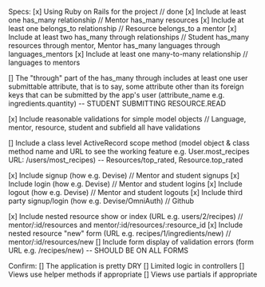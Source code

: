 Specs:
[x] Using Ruby on Rails for the project // done
[x] Include at least one has_many relationship // Mentor has_many resources
[x] Include at least one belongs_to relationship // Resource belongs_to a mentor
[x] Include at least two has_many through relationships // Student has_many resources through mentor, Mentor has_many languages through languages_mentors
[x] Include at least one many-to-many relationship // languages to mentors

[] The "through" part of the has_many through includes at least one user submittable attribute, that is to say, some attribute other than its foreign keys that can be submitted by the app's user (attribute_name e.g. ingredients.quantity) -- STUDENT SUBMITTING RESOURCE.READ

[x] Include reasonable validations for simple model objects // Language, mentor, resource, student and subfield all have validations

[] Include a class level ActiveRecord scope method (model object & class method name and URL to see the working feature e.g. User.most_recipes URL: /users/most_recipes) -- Resources/top_rated, Resource.top_rated

[x] Include signup (how e.g. Devise) // Mentor and student signups
[x] Include login (how e.g. Devise) // Mentor and student logins
[x] Include logout (how e.g. Devise) // Mentor and student logouts
[x] Include third party signup/login (how e.g. Devise/OmniAuth) // Github

[x] Include nested resource show or index (URL e.g. users/2/recipes) // mentor/:id/resources and mentor/:id/resources/:resource_id
[x] Include nested resource "new" form (URL e.g. recipes/1/ingredients/new) // mentor/:id/resources/new
[] Include form display of validation errors (form URL e.g. /recipes/new) -- SHOULD BE ON ALL FORMS

Confirm:
[] The application is pretty DRY
[] Limited logic in controllers
[] Views use helper methods if appropriate
[] Views use partials if appropriate

